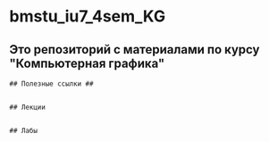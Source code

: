 # bmstu_iu7_4sem_KG

## Это репозиторий с материалами по курсу "Компьютерная графика"

    ## Полезные ссылки ##
    

    ## Лекции
    

    ## Лабы
